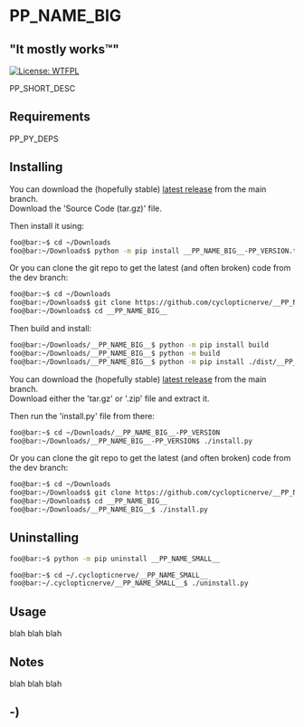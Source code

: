 <!----------------------------------------------------------------------------->
<!-- Project : __PP_NAME_BIG__                                 /          \  -->
<!-- Filename: README.md                                      |     ()     | -->
<!-- Date    : __PP_DATE__                                    |            | -->
<!-- Author  : cyclopticnerve                                 |   \____/   | -->
<!-- License : WTFPLv2                                         \          /  -->
<!----------------------------------------------------------------------------->

# __PP_NAME_BIG__

## "It mostly works™"
[![License: WTFPL](https://img.shields.io/badge/License-WTFPL-brightgreen.svg)](http://www.wtfpl.net/about/)

<!-- __RM_SHORT_DESC_START__ -->
PP_SHORT_DESC
<!-- __RM_SHORT_DESC_END__ -->

<!-- ![Screenshot](misc/screenshot.jpg) -->

## Requirements
<!-- __RM_PY_DEPS_START__ -->
PP_PY_DEPS
<!-- __RM_PY_DEPS_END__ -->

## Installing
<!-- __RM_MOD_START__ -->
You can download the (hopefully stable)
[latest release](https://github.com/cyclopticnerve/__PP_NAME_BIG__/releases/latest)
from the main branch.<br>
Download the 'Source Code (tar.gz)' file.

Then install it using:
```bash
foo@bar:~$ cd ~/Downloads
foo@bar:~/Downloads$ python -m pip install __PP_NAME_BIG__-PP_VERSION.tar.gz
```
Or you can clone the git repo to get the latest (and often broken) code from the 
dev branch:
```bash
foo@bar:~$ cd ~/Downloads
foo@bar:~/Downloads$ git clone https://github.com/cyclopticnerve/__PP_NAME_BIG__
foo@bar:~/Downloads$ cd __PP_NAME_BIG__
```
Then build and install:
```bash
foo@bar:~/Downloads/__PP_NAME_BIG__$ python -m pip install build
foo@bar:~/Downloads/__PP_NAME_BIG__$ python -m build
foo@bar:~/Downloads/__PP_NAME_BIG__$ python -m pip install ./dist/__PP_NAME_SMALL__-PP_VERSION.tar.gz
```
<!-- __RM_MOD_END__ -->
<!-- __RM_APP_START__ -->
You can download the (hopefully stable)
[latest release](https://github.com/cyclopticnerve/__PP_NAME_BIG__/releases/latest)
from the main branch.<br>
Download either the 'tar.gz' or '.zip' file and extract it.

Then run the 'install.py' file from there:
```bash
foo@bar:~$ cd ~/Downloads/__PP_NAME_BIG__-PP_VERSION
foo@bar:~/Downloads/__PP_NAME_BIG__-PP_VERSION$ ./install.py
```

Or you can clone the git repo to get the latest (and often broken) code from the
dev branch:
```bash
foo@bar:~$ cd ~/Downloads
foo@bar:~/Downloads$ git clone https://github.com/cyclopticnerve/__PP_NAME_BIG__
foo@bar:~/Downloads$ cd __PP_NAME_BIG__
foo@bar:~/Downloads/__PP_NAME_BIG__$ ./install.py
```
<!-- __RM_APP_END__ -->

## Uninstalling
<!-- __RM_MOD_START__ -->
```bash
foo@bar:~$ python -m pip uninstall __PP_NAME_SMALL__
```
<!-- __RM_MOD_END__ -->
<!-- __RM_APP_START__ -->
```bash
foo@bar:~$ cd ~/.cyclopticnerve/__PP_NAME_SMALL__
foo@bar:~/.cyclopticnerve/__PP_NAME_SMALL__$ ./uninstall.py
```
<!-- __RM_APP_END__ -->

## Usage
blah blah blah

## Notes
blah blah blah

## -)
<!-- -) -->
